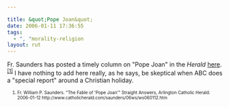 ```yaml
---

title: &quot;Pope Joan&quot;
date: 2006-01-11 17:36:55
tags:
  - ", "morality-religion
layout: rut
---
```



<p>Fr. Saunders has posted a timely column on "Pope Joan" in the <em>Herald</em> <a href="http://www.catholicherald.com/saunders/06ws/ws060112.htm" title="The Fable of 'Pope Joan'">here</a>.<sup><a href="http://www.catholicherald.com/saunders/06ws/ws060112.htm" title="The Fable of 'Pope Joan'">[1]</a></sup> I have nothing to add here really, as he says, be skeptical when ABC does a "special report" around a Christian holiday.</p>   <ol><font size="-2"><li>Fr. William P. Saunders.  "The Fable of 'Pope Joan'" Straight Answers, Arlington Catholic Herald. 2006-01-12 http://www.catholicherald.com/saunders/06ws/ws060112.htm </li></font></ol>

